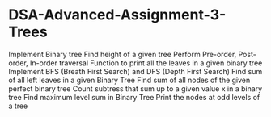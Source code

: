 # DSA-Advanced-Assignment-3-Trees
Implement Binary tree Find height of a given tree Perform Pre-order, Post-order, In-order traversal Function to print all the leaves in a given binary tree Implement BFS (Breath First Search) and DFS (Depth First Search) Find sum of all left leaves in a given Binary Tree Find sum of all nodes of the given perfect binary tree Count subtress that sum up to a given value x in a binary tree Find maximum level sum in Binary Tree Print the nodes at odd levels of a tree
